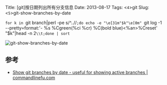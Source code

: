 Title: [git]按日期列出所有分支信息
Date: 2013-08-17
Tags: <`4`>git
Slug: <`5`>git-show-branches-by-date

`for k in `git branch|perl -pe s/^..//`;do echo -e "\e[31m"$k"\e[0m" `git log -1 --pretty=format:'- %s %Cgreen(%ci %cr) %C(bold blue)<%an>%Creset' "$k"|head -n 2`\\t;done | sort`


![git-show-branches-by-date](/static/images/2013-8-17_19-04-55.png "title")

## 参考

* [Show git branches by date - useful for showing active branches | commandlinefu.com](http://www.commandlinefu.com/commands/view/2345/show-git-branches-by-date-useful-for-showing-active-branches)
